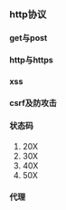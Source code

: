 ### http协议

#### get与post

#### http与https

#### xss

#### csrf及防攻击

#### 状态码

1. 20X
2. 30X
3. 40X
4. 50X

#### 代理